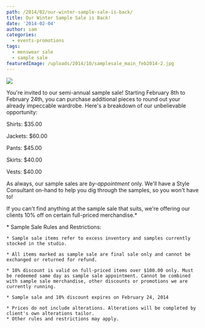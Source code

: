 ```yaml
---
path: /2014/02/our-winter-sample-sale-is-back/
title: Our Winter Sample Sale is Back!
date: '2014-02-04'
author: sam
categories:
  - events-promotions
tags:
  - menswear sale
  - sample sale
featuredImage: /uploads/2014/10/samplesale_main_feb2014-2.jpg
---
```

[![](http://4.bp.blogspot.com/-rhk0_ilspxo/UuFm_fdW2DI/AAAAAAAAA-s/-elrOJ5r2kw/s1600/samplesale_main_feb2014-2.jpg)](http://4.bp.blogspot.com/-rhk0_ilspxo/UuFm_fdW2DI/AAAAAAAAA-s/-elrOJ5r2kw/s1600/samplesale_main_feb2014-2.jpg)

You're invited to our semi\-annual sample sale! Starting February 8th to February 24th, you can purchase additional pieces to round out your already impeccable wardrobe. Here's a breakdown of our unbelievable opportunity: 

Shirts: $35.00

Jackets: $60.00

Pants: $45.00

Skirts: $40.00

Vests: $40.00

As always, our sample sales are _by-appointment_ only. We'll have a Style Consultant on-hand to help you dig through the samples, so you won't have to!

If you can't find anything at the sample sale that suits, we're offering our clients 10% off on certain full-priced merchandise.\*

\* Sample Sale Rules and Restrictions:

	* Sample sale items refer to excess inventory and samples currently stocked in the studio.

	* All items marked as sample sale are final sale only and cannot be exchanged or returned for refund. 

	* 10% discount is valid on full-priced items over $100.00 only. Must be redeemed same day as sample sale appointment. Cannot be combined with sample sale merchandise, other discounts or promotions we are currently running.

	* Sample sale and 10% discount expires on February 24, 2014

	* Prices do not include alterations. Alterations will be completed by client's own alterations tailor. 
	* Other rules and restrictions may apply.